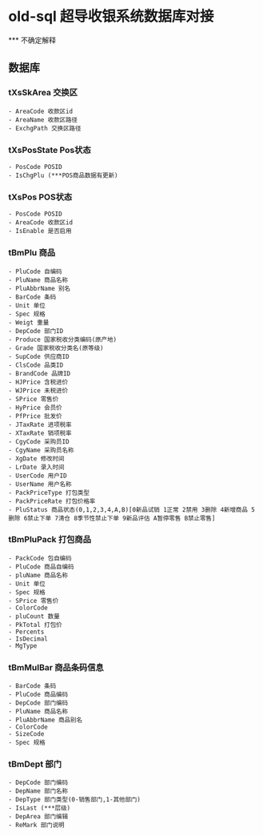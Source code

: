 # old-sql 超导收银系统数据库对接
*** 不确定解释
## 数据库
### tXsSkArea   交换区
    - AreaCode 收款区id
    - AreaName 收款区路径
    - ExchgPath 交换区路径
### tXsPosState Pos状态
    - PosCode POSID
    - IsChgPlu (***POS商品数据有更新)
### tXsPos POS状态
    - PosCode POSID
    - AreaCode 收款区id
    - IsEnable 是否启用
### tBmPlu 商品
    - PluCode 自编码
    - PluName 商品名称
    - PluAbbrName 别名
    - BarCode 条码
    - Unit 单位
    - Spec 规格
    - Weigt 重量
    - DepCode 部门ID
    - Produce 国家税收分类编码(原产地)
    - Grade 国家税收分类名(原等级)
    - SupCode 供应商ID
    - ClsCode 品类ID
    - BrandCode 品牌ID
    - HJPrice 含税进价
    - WJPrice 未税进价
    - SPrice 零售价
    - HyPrice 会员价
    - PfPrice 批发价
    - JTaxRate 进项税率
    - XTaxRate 销项税率
    - CgyCode 采购员ID
    - CgyName 采购员名称
    - XgDate 修改时间
    - LrDate 录入时间
    - UserCode 用户ID
    - UserName 用户名称
    - PackPriceType 打包类型
    - PackPriceRate 打包价格率
    - PluStatus 商品状态(0,1,2,3,4,A,B)[0新品试销 1正常 2禁用 3删除 4新增商品 5删除 6禁止下单 7清仓 8季节性禁止下单 9新品评估 A暂停零售 B禁止零售]
### tBmPluPack 打包商品
    - PackCode 包自编码
    - PluCode 商品自编码
    - pluName 商品名称
    - Unit 单位
    - Spec 规格
    - SPrice 零售价
    - ColorCode
    - pluCount 数量
    - PkTotal 打包价
    - Percents
    - IsDecimal
    - MgType
### tBmMulBar 商品条码信息
    - BarCode 条码
    - PluCode 商品编码
    - DepCode 部门编码
    - PluName 商品名称
    - PluAbbrName 商品别名
    - ColorCode
    - SizeCode
    - Spec 规格
### tBmDept  部门
    - DepCode 部门编码
    - DepName 部门名称
    - DepType 部门类型(0-销售部门,1-其他部门)
    - IsLast (***层级)
    - DepArea 部门编辑
    - ReMark 部门说明
